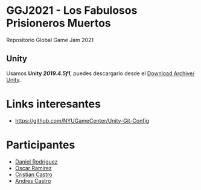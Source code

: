 # GGJ2021 - Los Fabulosos Prisioneros Muertos
Repositorio Global Game Jam 2021

## Unity
Usamos **Unity _2019.4.5f1_**, puedes descargarlo desde el [Download Archive/ Unity](https://unity3d.com/get-unity/download/archive).  

# Links interesantes
- https://github.com/NYUGameCenter/Unity-Git-Config

# Participantes
- [Daniel Rodriguez](https://github.com/dornad)
- [Oscar Ramirez](https://github.com/oscaramirez)
- [Cristian Castro](https://github.com/)
- [Andres Castro](https://github.com/)
